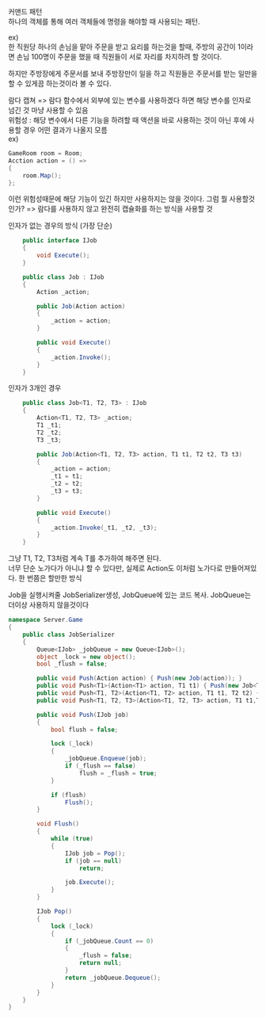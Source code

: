 커맨드 패턴  
하나의 객체를 통해 여러 객체들에 명령을 해야할 때 사용되는 패턴.

ex)  
한 직원당 하나의 손님을 맡아 주문을 받고 요리를 하는것을 할때, 주방의 공간이 1이라면 손님 100명이 주문을 했을 때 직원들이 서로 자리를 차지하려 할 것이다.

하지만 주방장에게 주문서를 보내 주방장만이 일을 하고 직원들은 주문서를 받는 일만을 할 수 있게끔 하는것이라 볼 수 있다.

람다 캡쳐 => 람다 함수에서 외부에 있는 변수를 사용하겠다 하면 해당 변수를 인자로 넘긴 것 마냥 사용할 수 있음  
위험성 : 해당 변수에서 다른 기능을 하려할 때 액션을 바로 사용하는 것이 아닌 후에 사용할 경우 어떤 결과가 나올지 모름  
ex)
```cs
GameRoom room = Room;  
Acction action = () =>  
{  
    room.Map();  
};  
  ```
  
이런 위험성때문에 해당 기능이 있긴 하지만 사용하지는 않을 것이다.
그럼 뭘 사용할것인가? => 람다를 사용하지 않고 완전히 캡슐화를 하는 방식을 사용할 것

인자가 없는 경우의 방식 (가장 단순)
```cs
    public interface IJob
    {
        void Execute();
    }

    public class Job : IJob
    {
        Action _action;

        public Job(Action action)
        {
            _action = action;
        }

        public void Execute()
        {
            _action.Invoke(); 
        }
    }
```
인자가 3개인 경우
```cs
    public class Job<T1, T2, T3> : IJob
    {
        Action<T1, T2, T3> _action;
        T1 _t1;
        T2 _t2;
        T3 _t3;

        public Job(Action<T1, T2, T3> action, T1 t1, T2 t2, T3 t3)
        {
            _action = action;
            _t1 = t1;
            _t2 = t2;
            _t3 = t3;
        }

        public void Execute()
        {
            _action.Invoke(_t1, _t2, _t3);
        }
    }
 ```

그냥 T1, T2, T3처럼 계속 T를 추가하여 해주면 된다.  
너무 단순 노가다가 아니냐 할 수 있다만, 실제로 Action도 이처럼 노가다로 만들어져있다. 한 번쯤은 할만한 방식

Job을 실행시켜줄 JobSerializer생성, JobQueue에 있는 코드 복사. JobQueue는 더이상 사용하지 않을것이다

```cs
namespace Server.Game
{
    public class JobSerializer
    {
		Queue<IJob> _jobQueue = new Queue<IJob>();
		object _lock = new object();
		bool _flush = false;

		public void Push(Action action) { Push(new Job(action)); }
		public void Push<T1>(Action<T1> action, T1 t1) { Push(new Job<T1>(action, t1)); }
		public void Push<T1, T2>(Action<T1, T2> action, T1 t1, T2 t2) { Push(new Job<T1 ,T2>(action, t1, t2)); }
		public void Push<T1, T2, T3>(Action<T1, T2, T3> action, T1 t1,T2 t2, T3 t3) { Push(new Job<T1, T2, T3>(action, t1, t2, t3)); }

		public void Push(IJob job)
		{
			bool flush = false;

			lock (_lock)
			{
				_jobQueue.Enqueue(job);
				if (_flush == false)
					flush = _flush = true;
			}

			if (flush)
				Flush();
		}

		void Flush()
		{
			while (true)
			{
				IJob job = Pop();
				if (job == null)
					return;

				job.Execute();
			}
		}

		IJob Pop()
		{
			lock (_lock)
			{
				if (_jobQueue.Count == 0)
				{
					_flush = false;
					return null;
				}
				return _jobQueue.Dequeue();
			}
		}
	}
}
```
